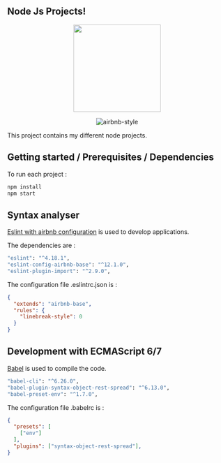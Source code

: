 Node Js Projects!
-------------------

<p align="center">
    <img src="https://nodejs.org/static/images/logo-light.svg" width="200"/>
</p>
<p align="center">
  <img src="https://img.shields.io/badge/eslint-airbnb-4B32C3.svg" alt="airbnb-style">
</p>

This project contains my different node projects.

## Getting started / Prerequisites / Dependencies

To run each project :
``` bash
npm install
npm start
```

## Syntax analyser
<a href="https://www.npmjs.com/package/eslint-config-airbnb" >Eslint with airbnb configuration</a> is used to develop applications.
<p>The dependencies are :</p>

``` bash
"eslint": "^4.18.1",
"eslint-config-airbnb-base": "^12.1.0",
"eslint-plugin-import": "^2.9.0",
```
The configuration file .eslintrc.json is :
``` json
{
  "extends": "airbnb-base",
  "rules": {
    "linebreak-style": 0
  }
}
```

## Development with ECMAScript 6/7

<a href="https://babeljs.io/docs/en/babel-cli">Babel</a> is used to compile the code.

``` bash
"babel-cli": "^6.26.0",
"babel-plugin-syntax-object-rest-spread": "^6.13.0",
"babel-preset-env": "^1.7.0",
```

The configuration file .babelrc is :
``` json
{
  "presets": [
    ["env"]
  ],
  "plugins": ["syntax-object-rest-spread"],
}
```
